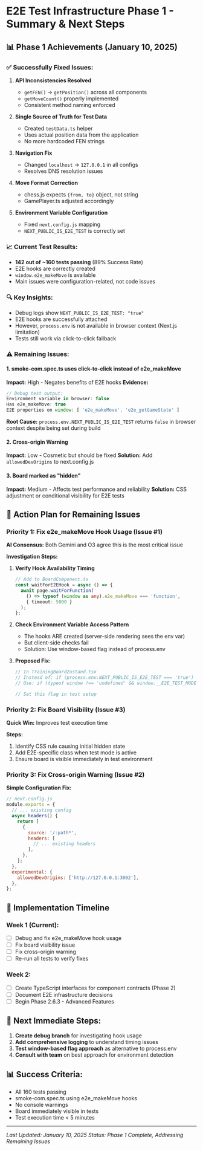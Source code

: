 # E2E Test Infrastructure Phase 1 - Summary & Next Steps

## 📊 Phase 1 Achievements (January 10, 2025)

### ✅ Successfully Fixed Issues:

1. **API Inconsistencies Resolved**
   - `getFEN()` → `getPosition()` across all components
   - `getMoveCount()` properly implemented
   - Consistent method naming enforced

2. **Single Source of Truth for Test Data**
   - Created `testData.ts` helper
   - Uses actual position data from the application
   - No more hardcoded FEN strings

3. **Navigation Fix**
   - Changed `localhost` → `127.0.0.1` in all configs
   - Resolves DNS resolution issues

4. **Move Format Correction**
   - chess.js expects `{from, to}` object, not string
   - GamePlayer.ts adjusted accordingly

5. **Environment Variable Configuration**
   - Fixed `next.config.js` mapping
   - `NEXT_PUBLIC_IS_E2E_TEST` is correctly set

### 📈 Current Test Results:
- **142 out of ~160 tests passing** (89% Success Rate)
- E2E hooks are correctly created
- `window.e2e_makeMove` is available
- Main issues were configuration-related, not code issues

### 🔍 Key Insights:
- Debug logs show `NEXT_PUBLIC_IS_E2E_TEST: "true"`
- E2E hooks are successfully attached
- However, `process.env` is not available in browser context (Next.js limitation)
- Tests still work via click-to-click fallback

### ⚠️ Remaining Issues:

#### 1. smoke-com.spec.ts uses click-to-click instead of e2e_makeMove
**Impact:** High - Negates benefits of E2E hooks
**Evidence:**
```javascript
// Debug test output:
Environment variable in browser: false
Has e2e_makeMove: true
E2E properties on window: [ 'e2e_makeMove', 'e2e_getGameState' ]
```
**Root Cause:** `process.env.NEXT_PUBLIC_IS_E2E_TEST` returns `false` in browser context despite being set during build

#### 2. Cross-origin Warning
**Impact:** Low - Cosmetic but should be fixed
**Solution:** Add `allowedDevOrigins` to next.config.js

#### 3. Board marked as "hidden"
**Impact:** Medium - Affects test performance and reliability
**Solution:** CSS adjustment or conditional visibility for E2E tests

## 🎯 Action Plan for Remaining Issues

### Priority 1: Fix e2e_makeMove Hook Usage (Issue #1)

**AI Consensus:** Both Gemini and O3 agree this is the most critical issue

**Investigation Steps:**
1. **Verify Hook Availability Timing**
   ```typescript
   // Add to BoardComponent.ts
   const waitForE2EHook = async () => {
     await page.waitForFunction(
       () => typeof (window as any).e2e_makeMove === 'function',
       { timeout: 5000 }
     );
   };
   ```

2. **Check Environment Variable Access Pattern**
   - The hooks ARE created (server-side rendering sees the env var)
   - But client-side checks fail
   - Solution: Use window-based flag instead of process.env

3. **Proposed Fix:**
   ```typescript
   // In TrainingBoardZustand.tsx
   // Instead of: if (process.env.NEXT_PUBLIC_IS_E2E_TEST === 'true')
   // Use: if (typeof window !== 'undefined' && window.__E2E_TEST_MODE__)
   
   // Set this flag in test setup
   ```

### Priority 2: Fix Board Visibility (Issue #3)

**Quick Win:** Improves test execution time

**Steps:**
1. Identify CSS rule causing initial hidden state
2. Add E2E-specific class when test mode is active
3. Ensure board is visible immediately in test environment

### Priority 3: Fix Cross-origin Warning (Issue #2)

**Simple Configuration Fix:**

```javascript
// next.config.js
module.exports = {
  // ... existing config
  async headers() {
    return [
      {
        source: '/:path*',
        headers: [
          // ... existing headers
        ],
      },
    ];
  },
  experimental: {
    allowedDevOrigins: ['http://127.0.0.1:3002'],
  },
};
```

## 📝 Implementation Timeline

### Week 1 (Current):
- [ ] Debug and fix e2e_makeMove hook usage
- [ ] Fix board visibility issue
- [ ] Fix cross-origin warning
- [ ] Re-run all tests to verify fixes

### Week 2:
- [ ] Create TypeScript interfaces for component contracts (Phase 2)
- [ ] Document E2E infrastructure decisions
- [ ] Begin Phase 2.6.3 - Advanced Features

## 🔄 Next Immediate Steps:

1. **Create debug branch** for investigating hook usage
2. **Add comprehensive logging** to understand timing issues
3. **Test window-based flag approach** as alternative to process.env
4. **Consult with team** on best approach for environment detection

## 📊 Success Criteria:

- All 160 tests passing
- smoke-com.spec.ts using e2e_makeMove hooks
- No console warnings
- Board immediately visible in tests
- Test execution time < 5 minutes

---

*Last Updated: January 10, 2025*
*Status: Phase 1 Complete, Addressing Remaining Issues*